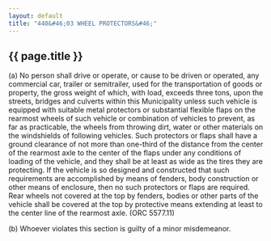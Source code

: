```yaml
---
layout: default 
title: "440&#46;03 WHEEL PROTECTORS&#46;"
---
```


{{ page.title }}
----------------

​(a) No person shall drive or operate, or cause to be driven or
operated, any commercial car, trailer or semitrailer, used for the
transportation of goods or property, the gross weight of which, with
load, exceeds three tons, upon the streets, bridges and culverts within
this Municipality unless such vehicle is equipped with suitable metal
protectors or substantial flexible flaps on the rearmost wheels of such
vehicle or combination of vehicles to prevent, as far as practicable,
the wheels from throwing dirt, water or other materials on the
windshields of following vehicles. Such protectors or flaps shall have a
ground clearance of not more than one-third of the distance from the
center of the rearmost axle to the center of the flaps under any
conditions of loading of the vehicle, and they shall be at least as wide
as the tires they are protecting. If the vehicle is so designed and
constructed that such requirements are accomplished by means of fenders,
body construction or other means of enclosure, then no such protectors
or flaps are required. Rear wheels not covered at the top by fenders,
bodies or other parts of the vehicle shall be covered at the top by
protective means extending at least to the center line of the rearmost
axle. (ORC 5577.11)

​(b) Whoever violates this section is guilty of a minor misdemeanor.
